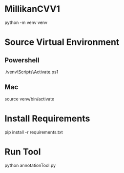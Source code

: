 # MillikanCVV1

python -m venv venv

# Source Virtual Environment

## Powershell 

.\venv\Scripts\Activate.ps1

## Mac 

source venv/bin/activate

# Install Requirements

pip install -r requirements.txt

# Run Tool

python annotationTool.py
